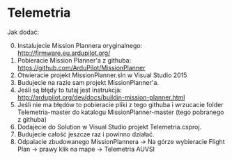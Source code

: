 # Telemetria
Jak dodać:

0. Instalujecie Mission Plannera oryginalnego: http://firmware.eu.ardupilot.org/ 
1. Pobieracie Mission Planner'a z githuba: https://github.com/ArduPilot/MissionPlanner
3. Otwieracie projekt MissionPlanner.sln w Visual Studio 2015
4. Budujecie na razie sam projekt MissionPlanner'a.
5. Jeśli są błędy to tutaj jest instrukcja: http://ardupilot.org/dev/docs/buildin-mission-planner.html
6. Jeśli nie ma błędów to pobieracie pliki z tego githuba i wrzucacie folder Telemetria-master do katalogu MissionPlanner-master (tego pobranego z githuba)
7. Dodajecie do Solution w Visual Studio projekt Telemetria.csproj.
8. Budujecie całość jeszcze raz i powinno działać.
9. Odpalacie zbudowanego MissionPlannera -> Na górze wybieracie Flight Plan -> prawy klik na mape -> Telemetria AUVSI


